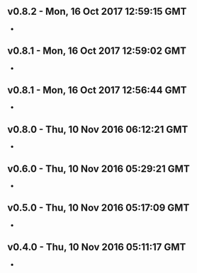 v0.8.2 - Mon, 16 Oct 2017 12:59:15 GMT
--------------------------------------

- 


v0.8.1 - Mon, 16 Oct 2017 12:59:02 GMT
--------------------------------------

- 


v0.8.1 - Mon, 16 Oct 2017 12:56:44 GMT
--------------------------------------

- 


v0.8.0 - Thu, 10 Nov 2016 06:12:21 GMT
--------------------------------------

- 


v0.6.0 - Thu, 10 Nov 2016 05:29:21 GMT
--------------------------------------

- 


v0.5.0 - Thu, 10 Nov 2016 05:17:09 GMT
--------------------------------------

- 


v0.4.0 - Thu, 10 Nov 2016 05:11:17 GMT
--------------------------------------

- 


